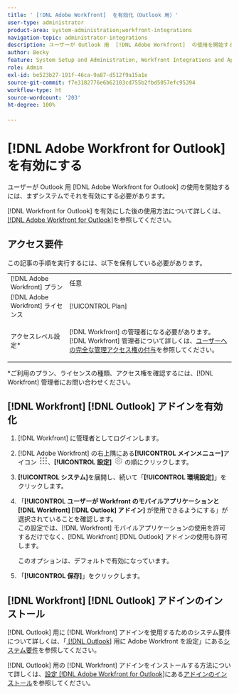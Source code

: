 ```yaml
---
title: ' [!DNL Adobe Workfront]  を有効化（Outlook 用）'
user-type: administrator
product-area: system-administration;workfront-integrations
navigation-topic: administrator-integrations
description: ユーザーが Outlook 用  [!DNL Adobe Workfront]  の使用を開始するには、まずシステムでそれを有効にする必要があります。
author: Becky
feature: System Setup and Administration, Workfront Integrations and Apps
role: Admin
exl-id: be523b27-191f-46ca-9a87-d512f9a15a1e
source-git-commit: f7e3182776e6b62103cd755b2fbd5057efc95394
workflow-type: ht
source-wordcount: '203'
ht-degree: 100%

---
```


# [!DNL Adobe Workfront for Outlook] を有効にする

ユーザーが Outlook 用 [!DNL Adobe Workfront for Outlook] の使用を開始するには、まずシステムでそれを有効にする必要があります。

[!DNL Workfront for Outlook] を有効にした後の使用方法について詳しくは、[[!DNL Adobe Workfront for Outlook]](../../workfront-integrations-and-apps/using-workfront-with-outlook/workfront-for-outlook.md)を参照してください。

## アクセス要件

この記事の手順を実行するには、以下を保有している必要があります。

<table style="table-layout:auto"> 
 <col> 
 <col> 
 <tbody> 
  <tr> 
   <td role="rowheader">[!DNL Adobe Workfront] プラン</td> 
   <td>任意</td> 
  </tr> 
  <tr> 
   <td role="rowheader">[!DNL Adobe Workfront] ライセンス</td> 
   <td>[!UICONTROL Plan]</td> 
  </tr> 
  <tr> 
   <td role="rowheader">アクセスレベル設定*</td> 
   <td> <p>[!DNL Workfront] の管理者になる必要があります。[!DNL Workfront] 管理者について詳しくは、<a href="../../administration-and-setup/add-users/configure-and-grant-access/grant-a-user-full-administrative-access.md" class="MCXref xref">ユーザーへの完全な管理アクセス権の付与</a>を参照してください。</p> </td> 
  </tr> 
 </tbody> 
</table>

&#42;ご利用のプラン、ライセンスの種類、アクセス権を確認するには、[!DNL Workfront] 管理者にお問い合わせください。

## [!DNL Workfront] [!DNL Outlook] アドインを有効化

1. [!DNL Workfront] に管理者としてログインします。
1. [!DNL Adobe Workfront] の右上隅にある&#x200B;**[!UICONTROL メインメニュー]**&#x200B;アイコン ![](assets/main-menu-icon.png)、**[!UICONTROL 設定]** ![](assets/gear-icon-settings.png) の順にクリックします。

1. **[!UICONTROL システム]**&#x200B;を展開し、続いて「**[!UICONTROL 環境設定]**」をクリックします。

1. 「**[!UICONTROL ユーザーが Workfront のモバイルアプリケーションと [!DNL Workfront] [!DNL Outlook] アドイン]** が使用できるようにする」が選択されていることを確認します。\
   この設定では、[!DNL Workfront] モバイルアプリケーションの使用を許可するだけでなく、[!DNL Workfront] [!DNL Outlook] アドインの使用も許可します。

   このオプションは、デフォルトで有効になっています。

1. 「**[!UICONTROL 保存]**」をクリックします。

## [!DNL Workfront] [!DNL Outlook] アドインのインストール

[!DNL Outlook] 用に [!DNL Workfront] アドインを使用するためのシステム要件について詳しくは、「[ [!DNL Outlook]](../../workfront-integrations-and-apps/using-workfront-with-outlook/set-up-workfront-for-outlook.md) 用に Adobe Workfront を設定」にある[システム要件](../../workfront-integrations-and-apps/using-workfront-with-outlook/set-up-workfront-for-outlook.md#system-requirements-and-prerequisites)を参照してください。

[!DNL Outlook] 用の [!DNL Workfront] アドインをインストールする方法について詳しくは、[設定 [!DNL Adobe Workfront for Outlook]](../../workfront-integrations-and-apps/using-workfront-with-outlook/set-up-workfront-for-outlook.md)にある[アドインのインストール](../../workfront-integrations-and-apps/using-workfront-with-outlook/set-up-workfront-for-outlook.md#downloading-and-installing-the-add-in)を参照してください。
